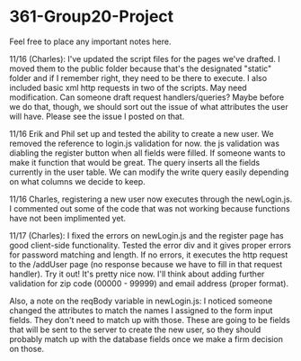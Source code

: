 # 361-Group20-Project

Feel free to place any important notes here.

11/16 (Charles):  I've updated the script files for the pages we've drafted.  I moved them to the public folder because that's the 
  designated "static" folder and if I remember right, they need to be there to execute.
  I also included basic xml http requests in two of the scripts.  May need modification.  Can someone draft request handlers/queries?
  Maybe before we do that, though, we should sort out the issue of what attributes the user will have.  Please see the issue
  I posted on that.

11/16 Erik and Phil set up and tested the ability to create a new user.  We removed the reference to login.js validation for now. the js validation was diabling the register button when all fields were filled. If someone wants to make it function that would be great.  The query inserts all the fields currently in the user table.  We can modify the write query easily depending on what columns we decide to keep. 

11/16 Charles, registering a new user now executes through the newLogin.js. I commented out some of the code that was not working because functions have not been implimented yet. 

11/17 (Charles):  I fixed the errors on newLogin.js and the register page has good client-side functionality.  Tested the error div and it gives proper errors for password matching and length.  If no errors, it executes the http request to the /addUser page (no response because we have to fill in that request handler).  Try it out!  It's pretty nice now.  I'll think about adding further validation for zip code (00000 - 99999) and email address (proper format).

Also, a note on the reqBody variable in newLogin.js:  I noticed someone changed the attributes to match the names I assigned to the form input fields.  They don't need to match up with those.  These are going to be fields that will be sent to the server to create the new user, so they should probably match up with the database fields once we make a firm decision on those.
